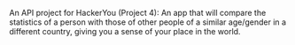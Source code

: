 An API project for HackerYou (Project 4): An app that will compare the statistics of a person with those of other people of a similar age/gender in a different country, giving you a sense of your place in the world.